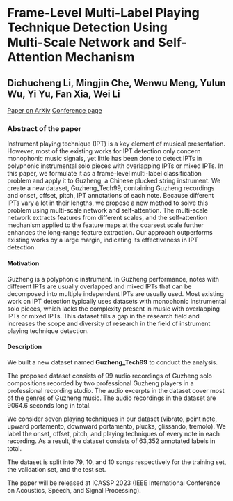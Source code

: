 # Frame-Level Multi-Label Playing Technique Detection Using <br> Multi-Scale Network and Self-Attention Mechanism
## Dichucheng Li, Mingjin Che, Wenwu Meng, Yulun Wu, Yi Yu, Fan Xia, Wei Li


<!-- ### Abstract of the paper
```
Instrument playing technique (IPT) is a key element of musical presentation. However, most of the existing works for IPT detection only concern monophonic music signals, yet little has been done to detect IPTs in polyphonic instrumental solo pieces with overlapping IPTs or mixed IPTs. In this paper, we formulate it as a frame-level multi-label classification problem and apply it to Guzheng, a Chinese plucked string instrument. We create a new dataset, Guzheng\_Tech99, containing Guzheng recordings and onset, offset, pitch, IPT annotations of each note. Because different IPTs vary a lot in their lengths, we propose a new method to solve this problem using multi-scale network and self-attention. The multi-scale network extracts features from different scales, and the self-attention mechanism applied to the feature maps at the coarsest scale further enhances the long-range feature extraction. Our approach outperforms existing works by a large margin, indicating its effectiveness in IPT detection.

``` -->
[Paper on ArXiv]()
[Conference page]()
### Abstract of the paper

Instrument playing technique (IPT) is a key element of musical presentation. However, most of the existing works for IPT detection only concern monophonic music signals, yet little has been done to detect IPTs in polyphonic instrumental solo pieces with overlapping IPTs or mixed IPTs. In this paper, we formulate it as a frame-level multi-label classification problem and apply it to Guzheng, a Chinese plucked string instrument. We create a new dataset, Guzheng\_Tech99, containing Guzheng recordings and onset, offset, pitch, IPT annotations of each note. Because different IPTs vary a lot in their lengths, we propose a new method to solve this problem using multi-scale network and self-attention. The multi-scale network extracts features from different scales, and the self-attention mechanism applied to the feature maps at the coarsest scale further enhances the long-range feature extraction. Our approach outperforms existing works by a large margin, indicating its effectiveness in IPT detection.

#### Motivation
Guzheng is a polyphonic instrument. In Guzheng performance, notes with different IPTs are usually overlapped and mixed IPTs that can be decomposed into multiple independent IPTs are usually used. Most existing work on IPT detection typically uses datasets with monophonic instrumental solo pieces, which lacks the complexity present in music with overlapping IPTs or mixed IPTs. This dataset fills a gap in the research field and increases the scope and diversity of research in the field of instrument playing technique detection.

#### Description
We built a new dataset named **Guzheng_Tech99**  to conduct the analysis.

The proposed dataset consists of 99 audio recordings of Guzheng solo compositions recorded by two professional Guzheng players in a professional recording studio. The audio excerpts in the dataset cover most of the genres of Guzheng music. The audio recordings in the dataset are 9064.6 seconds long in total.

We consider seven playing techniques in our dataset (vibrato, point note, upward portamento, downward portamento, plucks, glissando, tremolo). We label the onset, offset, pitch, and playing techniques of every note in each recording.  As a result, the dataset consists of 63,352 annotated labels in total.    

The dataset is split into 79, 10, and 10 songs respectively for the training set, the validation set, and the test set.  

The paper will be released at ICASSP 2023 (IEEE International Conference on Acoustics, Speech, and Signal Processing).

